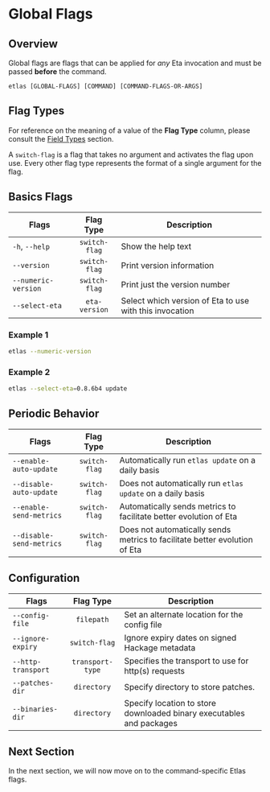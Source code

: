 # Global Flags

## Overview

Global flags are flags that can be applied for *any* Eta invocation and must be passed **before** the command.

```
etlas [GLOBAL-FLAGS] [COMMAND] [COMMAND-FLAGS-OR-ARGS]
```

## Flag Types

For reference on the meaning of a value of the **Flag Type** column, please consult the [Field Types](/docs/user-guides/etlas-user-guide/advanced-features/cabal-file#field-types) section. 

A `switch-flag` is a flag that takes no argument and activates the flag upon use. Every other flag type represents the format of a single argument for the flag.

## Basics Flags

| Flags                        | Flag Type            | Description                                             |
| ---------------------------- | :------------------: | ----------------------------------------------------    |
| `-h`, `--help`               | `switch-flag`        | Show the help text                                      |
| `--version`                  | `switch-flag`        | Print version information                               |
| `--numeric-version`          | `switch-flag`        | Print just the version number                           |
| `--select-eta`               | `eta-version`        | Select which version of Eta to use with this invocation |

### Example 1

```sh
etlas --numeric-version
```

### Example 2

```sh
etlas --select-eta=0.8.6b4 update
```

## Periodic Behavior

| Flags                        | Flag Type            | Description                                                                |
| ---------------------------- | :------------------: | ----------------------------------------------------                       |
| `--enable-auto-update`       | `switch-flag`        | Automatically run `etlas update` on a daily basis                          |
| `--disable-auto-update`      | `switch-flag`        | Does not automatically run `etlas update` on a daily basis                 |
| `--enable-send-metrics`      | `switch-flag`        | Automatically sends metrics to facilitate better evolution of Eta          |
| `--disable-send-metrics`     | `switch-flag`        | Does not automatically sends metrics to facilitate better evolution of Eta |


## Configuration

| Flags                        | Flag Type            | Description                                                          |
| ---------------------------- | :------------------: | ----------------------------------------------------                 |
| `--config-file`              | `filepath`           | Set an alternate location for the config file                        |
| `--ignore-expiry`            | `switch-flag`        | Ignore expiry dates on signed Hackage metadata                       |
| `--http-transport`           | `transport-type`     | Specifies the transport to use for http(s) requests                  |
| `--patches-dir`              | `directory`          | Specify directory to store patches.                                  |
| `--binaries-dir`             | `directory`          | Specify location to store downloaded binary executables and packages |

## Next Section

In the next section, we will now move on to the command-specific Etlas flags. 
